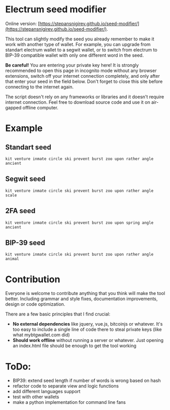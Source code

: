 # Electrum seed modifier

Online version: [https://stepansnigirev.github.io/seed-modifier/](https://stepansnigirev.github.io/seed-modifier/).

This tool can slightly modify the seed you already remember to make it work with another type of wallet. For example, you can upgrade from standart electrum wallet to a segwit wallet, or to switch from electrum to BIP-39 compatible wallet with only one different word in the seed.

**Be careful!** You are entering your private key here! It is strongly recommended to open this page in incognito mode without any browser extensions, switch off your internet connection completely, and only after that enter your seed in the field below. Don't forget to close this site before connecting to the internet again.

The script doesn't rely on any frameworks or libraries and it doesn't require internet connection. Feel free to download source code and use it on air-gapped offline computer.

# Example

## Standart seed

```
kit venture inmate circle ski prevent burst zoo upon rather angle ancient
```

## Segwit seed

```
kit venture inmate circle ski prevent burst zoo upon rather angle scale
```

## 2FA seed

```
kit venture inmate circle ski prevent burst zoo upon spring angle ancient
```

## BIP-39 seed

```
kit venture inmate circle ski prevent burst zoo upon rather angle animal
```

# Contribution

Everyone is welcome to contribute anything that you think will make the tool better. Including grammar and style fixes, documentation improvements, design or code optimization. 

There are a few basic principles that I find crucial:

- **No external dependencies** like jquery, vue.js, bitcoinjs or whatever. It's too easy to include a single line of code there to steal private keys (like what mybtgwallet.com did)
- **Should work offline** without running a server or whatever. Just opening an index.html file should be enough to get the tool working

# ToDo:

- BIP39: extend seed length if number of words is wrong based on hash
- refactor code to separate view and logic functions
- add different languages support
- test with other wallets
- make a python implementation for command line fans